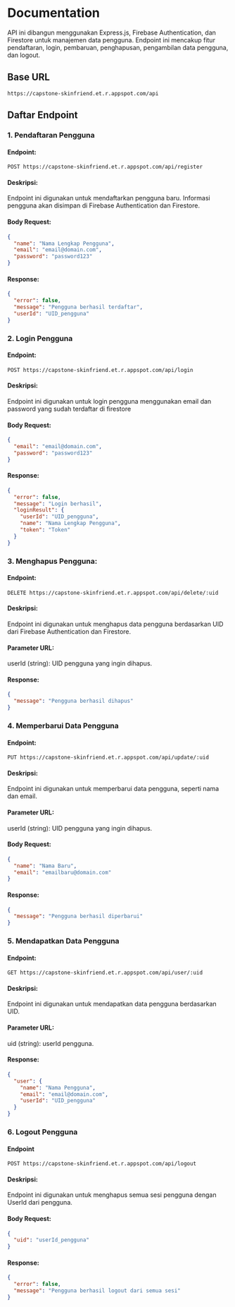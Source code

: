 # Documentation
API ini dibangun menggunakan Express.js, Firebase Authentication, dan Firestore untuk manajemen data pengguna. Endpoint ini mencakup fitur pendaftaran, login, pembaruan, penghapusan, pengambilan data pengguna, dan logout.

## Base URL
`https://capstone-skinfriend.et.r.appspot.com/api`

## Daftar Endpoint

### 1. Pendaftaran Pengguna

#### Endpoint:
`POST https://capstone-skinfriend.et.r.appspot.com/api/register`

#### Deskripsi:
Endpoint ini digunakan untuk mendaftarkan pengguna baru. Informasi pengguna akan disimpan di Firebase Authentication dan Firestore.

#### Body Request:
```json
{
  "name": "Nama Lengkap Pengguna",
  "email": "email@domain.com",
  "password": "password123"
}
```

#### Response:
```json
{
  "error": false,
  "message": "Pengguna berhasil terdaftar",
  "userId": "UID_pengguna"
}
```

### 2. Login Pengguna

#### Endpoint:
`POST https://capstone-skinfriend.et.r.appspot.com/api/login`

#### Deskripsi:
Endpoint ini digunakan untuk login pengguna menggunakan email dan password yang sudah terdaftar di firestore

#### Body Request:
```json
{
  "email": "email@domain.com",
  "password": "password123"
}
```

#### Response:
```json
{
  "error": false,
  "message": "Login berhasil",
  "loginResult": {
    "userId": "UID_pengguna",
    "name": "Nama Lengkap Pengguna",
    "token": "Token"
  }
}
```

### 3. Menghapus Pengguna:

#### Endpoint:
``DELETE https://capstone-skinfriend.et.r.appspot.com/api/delete/:uid``

#### Deskripsi:
Endpoint ini digunakan untuk menghapus data pengguna berdasarkan UID dari Firebase Authentication dan Firestore.

#### Parameter URL:
userId (string): UID pengguna yang ingin dihapus.

#### Response:
```json
{
  "message": "Pengguna berhasil dihapus"
}
```
### 4. Memperbarui Data Pengguna

#### Endpoint: 
`PUT https://capstone-skinfriend.et.r.appspot.com/api/update/:uid`

#### Deskripsi:
Endpoint ini digunakan untuk memperbarui data pengguna, seperti nama dan email.

#### Parameter URL:
userId (string): UID pengguna yang ingin dihapus.

#### Body Request:
```json
{
  "name": "Nama Baru",
  "email": "emailbaru@domain.com"
}
```

#### Response:
```json
{
  "message": "Pengguna berhasil diperbarui"
}
```
### 5. Mendapatkan Data Pengguna

#### Endpoint:
`GET https://capstone-skinfriend.et.r.appspot.com/api/user/:uid`

#### Deskripsi:
Endpoint ini digunakan untuk mendapatkan data pengguna berdasarkan UID.

#### Parameter URL:
uid (string): userId pengguna.

#### Response:
```json
{
  "user": {
    "name": "Nama Pengguna",
    "email": "email@domain.com",
    "userId": "UID_pengguna"
  }
}
```

### 6. Logout Pengguna

#### Endpoint
`POST https://capstone-skinfriend.et.r.appspot.com/api/logout`

#### Deskripsi:
Endpoint ini digunakan untuk menghapus semua sesi pengguna dengan UserId dari pengguna.

#### Body Request:
```json
{
  "uid": "userId_pengguna"
}
```

#### Response:
```json
{
  "error": false,
  "message": "Pengguna berhasil logout dari semua sesi"
}
```


